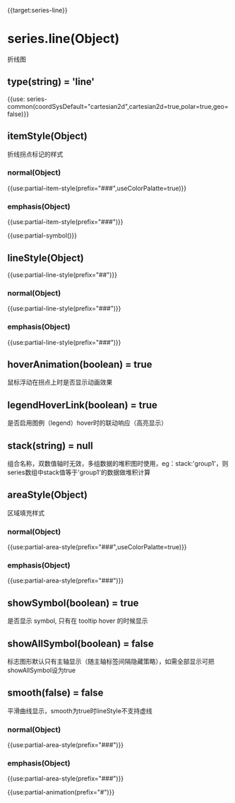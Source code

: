 {{target:series-line}}

# series.line(Object)

折线图

## type(string) = 'line'

{{use: series-common(coordSysDefault="cartesian2d",cartesian2d=true,polar=true,geo=false)}}

## itemStyle(Object)
折线拐点标记的样式
### normal(Object)
{{use:partial-item-style(prefix="###",useColorPalatte=true)}}
### emphasis(Object)
{{use:partial-item-style(prefix="###")}}

{{use:partial-symbol()}}

## lineStyle(Object)
{{use:partial-line-style(prefix="##")}}

### normal(Object)
{{use:partial-line-style(prefix="###")}}
### emphasis(Object)
{{use:partial-line-style(prefix="###")}}

## hoverAnimation(boolean) = true
鼠标浮动在拐点上时是否显示动画效果

## legendHoverLink(boolean) = true
是否启用图例（legend）hover时的联动响应（高亮显示）

## stack(string) = null
组合名称，双数值轴时无效，多组数据的堆积图时使用，eg：stack:'group1'，则series数组中stack值等于'group1'的数据做堆积计算

## areaStyle(Object)
区域填充样式
### normal(Object)
{{use:partial-area-style(prefix="###",useColorPalatte=true)}}
### emphasis(Object)
{{use:partial-area-style(prefix="###")}}

## showSymbol(boolean) = true
是否显示 symbol, 只有在 tooltip hover 的时候显示

## showAllSymbol(boolean) = false
标志图形默认只有主轴显示（随主轴标签间隔隐藏策略），如需全部显示可把showAllSymbol设为true

## smooth(false) = false
平滑曲线显示，smooth为true时lineStyle不支持虚线
### normal(Object)
{{use:partial-area-style(prefix="###")}}
### emphasis(Object)
{{use:partial-area-style(prefix="###")}}

{{use:partial-animation(prefix="#")}}
